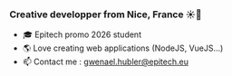### Creative developper from Nice, France ☀️🥐
- 🎓 Epitech promo 2026 student
- 🌎 Love creating web applications (NodeJS, VueJS...)
- 📫 Contact me : gwenael.hubler@epitech.eu

<!--
**Neeptossss/Neeptossss** is a ✨ _special_ ✨ repository because its `README.md` (this file) appears on your GitHub profile.

Here are some ideas to get you started:

- 🔭 I’m currently working on ...
- 🌱 I’m currently learning ...
- 👯 I’m looking to collaborate on ...
- 🤔 I’m looking for help with ...
- 💬 Ask me about ...
- 📫 How to reach me: ...
- 😄 Pronouns: ...
- ⚡ Fun fact: ...
-->
